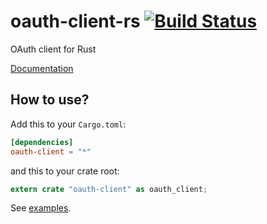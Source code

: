 # oauth-client-rs [![Build Status](https://travis-ci.org/drm343/oauth-client-rs.svg)](https://travis-ci.org/drm343/oauth-client-rs)

OAuth client for Rust

[Documentation](https://gifnksm.github.io/oauth-client-rs)

## How to use?

Add this to your `Cargo.toml`:

```toml
[dependencies]
oauth-client = "*"
```

and this to your crate root:

```rust
extern crate "oauth-client" as oauth_client;
```

See [examples](./examples).
